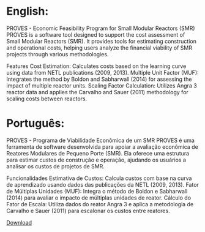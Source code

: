 # English:
PROVES - Economic Feasibility Program for Small Modular Reactors (SMR)
PROVES is a software tool designed to support the cost assessment of Small Modular Reactors (SMR). 
It provides tools for estimating construction and operational costs, helping users analyze the financial viability of SMR projects through various methodologies.

Features
Cost Estimation: Calculates costs based on the learning curve using data from NETL publications (2009, 2013).
Multiple Unit Factor (MUF): Integrates the method by Boldon and Sabharwall (2014) for assessing the impact of multiple reactor units.
Scaling Factor Calculation: Utilizes Angra 3 reactor data and applies the Carvalho and Sauer (2011) methodology for scaling costs between reactors.

# Português:
PROVES - Programa de Viabilidade Econômica de um SMR
PROVES é uma ferramenta de software desenvolvida para apoiar a avaliação econômica de Reatores Modulares de Pequeno Porte (SMR). 
Ela oferece uma estrutura para estimar custos de construção e operação, ajudando os usuários a analisar os custos de projetos de SMR.

Funcionalidades
Estimativa de Custos: Calcula custos com base na curva de aprendizado usando dados das publicações da NETL (2009, 2013).
Fator de Múltiplas Unidades (MUF): Integra o método de Boldon e Sabharwall (2014) para avaliar o impacto de múltiplas unidades de reator.
Cálculo do Fator de Escala: Utiliza dados do reator Angra 3 e aplica a metodologia de Carvalho e Sauer (2011) para escalonar os custos entre reatores.

[Download](https://github.com/kaesujo/PROVES/releases/download/Release/PROVES.zip)
